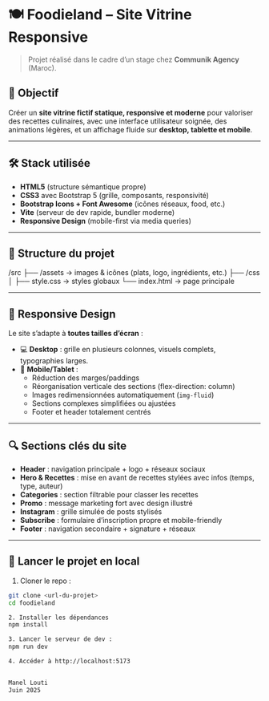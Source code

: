 # 🍽️ Foodieland – Site Vitrine Responsive

> Projet réalisé dans le cadre d’un stage chez **Communik Agency** (Maroc).

## 🎯 Objectif

Créer un **site vitrine fictif statique, responsive et moderne** pour valoriser des recettes culinaires, avec une interface utilisateur soignée, des animations légères, et un affichage fluide sur **desktop, tablette et mobile**.

---

## 🛠️ Stack utilisée

- **HTML5** (structure sémantique propre)
- **CSS3** avec Bootstrap 5 (grille, composants, responsivité)
- **Bootstrap Icons + Font Awesome** (icônes réseaux, food, etc.)
- **Vite** (serveur de dev rapide, bundler moderne)
- **Responsive Design** (mobile-first via media queries)

---

## 📁 Structure du projet

/src
├── /assets → images & icônes (plats, logo, ingrédients, etc.)
├── /css
│ ├── style.css → styles globaux
└── index.html → page principale


---

## 📱 Responsive Design

Le site s’adapte à **toutes tailles d’écran** :

- 💻 **Desktop** : grille en plusieurs colonnes, visuels complets, typographies larges.
- 📱 **Mobile/Tablet** :
  - Réduction des marges/paddings
  - Réorganisation verticale des sections (flex-direction: column)
  - Images redimensionnées automatiquement (`img-fluid`)
  - Sections complexes simplifiées ou ajustées
  - Footer et header totalement centrés

---

## 🔍 Sections clés du site

- **Header** : navigation principale + logo + réseaux sociaux
- **Hero & Recettes** : mise en avant de recettes stylées avec infos (temps, type, auteur)
- **Categories** : section filtrable pour classer les recettes
- **Promo** : message marketing fort avec design illustré
- **Instagram** : grille simulée de posts stylisés
- **Subscribe** : formulaire d’inscription propre et mobile-friendly
- **Footer** : navigation secondaire + signature + réseaux

---

## 🚀 Lancer le projet en local

1. Cloner le repo :

```bash
git clone <url-du-projet>
cd foodieland

2. Installer les dépendances
npm install

3. Lancer le serveur de dev :
npm run dev

4. Accéder à http://localhost:5173


Manel Louti
Juin 2025

